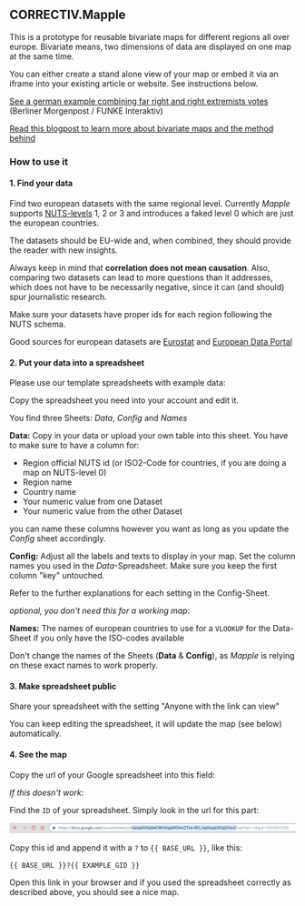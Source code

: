 ## CORRECTIV.Mapple

This is a prototype for reusable bivariate maps for different regions all over
europe. Bivariate means, two dimensions of data are displayed on one map at the
same time.

You can either create a stand alone view of your map or embed it via an iframe
into your existing article or website. See instructions below.

[See a german example combining far right and right extremists votes](https://interaktiv.morgenpost.de/wo-deutschland-rechts-waehlt/) (Berliner Morgenpost / FUNKE Interaktiv)

[Read this blogpost to learn more about bivariate maps and the method behind](http://www.joshuastevens.net/cartography/make-a-bivariate-choropleth-map/)

### How to use it

#### 1. Find your data

Find two european datasets with the same regional level. Currently *Mapple*
supports [NUTS-levels](https://en.wikipedia.org/wiki/Nomenclature_of_Territorial_Units_for_Statistics)
1, 2 or 3 and introduces a faked level 0 which are just the european countries.

The datasets should be EU-wide and, when combined, they should provide the
reader with new insights.

Always keep in mind that **correlation does not mean causation**. Also,
comparing two datasets can lead to more questions than it addresses, which does
not have to be necessarily negative, since it can (and should) spur
journalistic research.

Make sure your datasets have proper ids for each region following the NUTS
schema.

Good sources for european datasets are
[Eurostat](https://ec.europa.eu/eurostat/) and
[European Data Portal](https://www.europeandataportal.eu/en)

#### 2. Put your data into a spreadsheet

Please use our template spreadsheets with example data:

<mapple-examples></mapple-examples>

Copy the spreadsheet you need into your account and edit it.

You find three Sheets: *Data*, *Config* and *Names*

**Data:** Copy in your data or upload your own table into this sheet. You have
to make sure to have a column for:
- Region official NUTS id (or ISO2-Code for countries, if you are doing a map
  on NUTS-level 0)
- Region name
- Country name
- Your numeric value from one Dataset
- Your numeric value from the other Dataset

you can name these columns however you want as long as you update the *Config*
sheet accordingly.

**Config:** Adjust all the labels and texts to display in your map. Set the
column names you used in the *Data*-Spreadsheet. Make sure you keep the first
column "key" untouched.

Refer to the further explanations for each setting in the Config-Sheet.

*optional, you don't need this for a working map*:

**Names:** The names of european countries to use for a `VLOOKUP` for the
Data-Sheet if you only have the ISO-codes available

Don't change the names of the Sheets (**Data** & **Config**), as *Mapple* is
relying on these exact names to work properly.

#### 3. Make spreadsheet public

Share your spreadsheet with the setting "Anyone with the link can view"

You can keep editing the spreadsheet, it will update the map (see below)
automatically.

#### 4. See the map

Copy the url of your Google spreadsheet into this field:

<mapple-generate-links></mapple-generate-links>

*If this doesn't work:*

Find the `ID` of your spreadsheet. Simply look in the url for this part:

![how to find the google id](/media/img/gid.png)

Copy this id and append it with a `?` to `{{ BASE_URL }}`, like this:

    {{ BASE_URL }}?{{ EXAMPLE_GID }}

Open this link in your browser and if you used the spreadsheet correctly as
described above, you should see a nice map.
